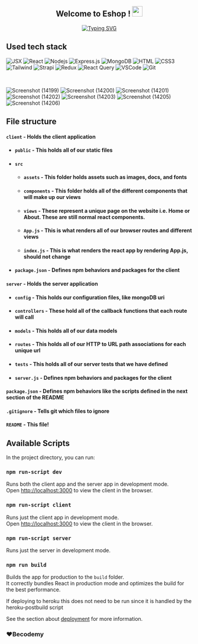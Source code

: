 <h2 align="center">
  Welcome to Eshop !
  <img src="https://media.giphy.com/media/hvRJCLFzcasrR4ia7z/giphy.gif" width="28">
</h2>
<p align="center">
<a href="https://github.com/savin8305"><img src="https://readme-typing-svg.demolab.com?font=Fira+Code&pause=1000&color=4E79FF&width=435&lines=%E2%9D%A4%EF%B8%8F+%E2%80%A2+Developed+multi-vendor+e-commerce+app+using+MERN+stack+with+admin+and+chat+functionality;%E2%9D%A4%EF%B8%8F+%E2%80%A2+Implemented+chat+feature+for+easy+communication+between+vendors+and+customers" alt="Typing SVG" /></a>
</p>

## Used tech stack

![JSX](https://img.shields.io/badge/Javascript-F0DB4F?style=for-the-badge&labelColor=black&logo=javascript&logoColor=F0DB4F)
![React](https://img.shields.io/badge/-React-61DBFB?style=for-the-badge&labelColor=black&logo=react&logoColor=61DBFB)
![Nodejs](https://img.shields.io/badge/Nodejs-3C873A?style=for-the-badge&labelColor=black&logo=node.js&logoColor=3C873A)
![Express.js](https://img.shields.io/badge/Express.js-000000?style=for-the-badge&logo=express&logoColor=white)
![MongoDB](https://img.shields.io/badge/MongoDB-4EA94B?style=for-the-badge&logo=mongodb&logoColor=white)
![HTML](https://img.shields.io/badge/HTML5-E34F26?style=for-the-badge&logo=html5&logoColor=white)
![CSS3](https://img.shields.io/badge/CSS3-1572B6?style=for-the-badge&logo=css3&logoColor=white)
![Tailwind](https://img.shields.io/badge/Tailwind_CSS-092749?style=for-the-badge&logo=tailwindcss&logoColor=06B6D4&labelColor=000000)
![Strapi](https://img.shields.io/badge/strapi-2E7EEA?style=for-the-badge&logo=strapi&logoColor=white)
![Redux](https://img.shields.io/badge/Redux-593D88?style=for-the-badge&logo=redux&logoColor=white)
![React Query](https://img.shields.io/badge/-React_Query-FF4154?style=for-the-badge&logo=react%20query&logoColor=white)
![VSCode](https://img.shields.io/badge/Visual_Studio-0078d7?style=for-the-badge&logo=visual%20studio&logoColor=white)
![Git](https://img.shields.io/badge/Git-F05032?style=for-the-badge&logo=git&logoColor=white)

<br/>

![Screenshot (14199)](https://github.com/savin8305/headphones-ecommerce/assets/118232727/e7cc6c54-77d1-467e-a90d-04fe6d6f2b30)
![Screenshot (14200)](https://github.com/savin8305/headphones-ecommerce/assets/118232727/2cfbef4a-758d-48d4-a8f5-a1af4daa4461)
![Screenshot (14201)](https://github.com/savin8305/headphones-ecommerce/assets/118232727/27e54708-adf8-4813-81db-553b285d82bb)
![Screenshot (14202)](https://github.com/savin8305/headphones-ecommerce/assets/118232727/d6b5dfb8-aa47-4cbc-a142-ea749f227b35)
![Screenshot (14203)](https://github.com/savin8305/headphones-ecommerce/assets/118232727/6a020953-3dff-4e61-8434-1edeb6483e3b)
![Screenshot (14205)](https://github.com/savin8305/headphones-ecommerce/assets/118232727/2beb7feb-7c4a-4303-9926-7d2e29c5c160)
![Screenshot (14206)](https://github.com/savin8305/headphones-ecommerce/assets/118232727/352e9eb7-fa88-41ff-ad7b-0987a9b69b2f)


## File structure
#### `client` - Holds the client application
- #### `public` - This holds all of our static files
- #### `src`
    - #### `assets` - This folder holds assets such as images, docs, and fonts
    - #### `components` - This folder holds all of the different components that will make up our views
    - #### `views` - These represent a unique page on the website i.e. Home or About. These are still normal react components.
    - #### `App.js` - This is what renders all of our browser routes and different views
    - #### `index.js` - This is what renders the react app by rendering App.js, should not change
- #### `package.json` - Defines npm behaviors and packages for the client
#### `server` - Holds the server application
- #### `config` - This holds our configuration files, like mongoDB uri
- #### `controllers` - These hold all of the callback functions that each route will call
- #### `models` - This holds all of our data models
- #### `routes` - This holds all of our HTTP to URL path associations for each unique url
- #### `tests` - This holds all of our server tests that we have defined
- #### `server.js` - Defines npm behaviors and packages for the client
#### `package.json` - Defines npm behaviors like the scripts defined in the next section of the README
#### `.gitignore` - Tells git which files to ignore
#### `README` - This file!


## Available Scripts

In the project directory, you can run:

### `npm run-script dev`

Runs both the client app and the server app in development mode.<br>
Open [http://localhost:3000](http://localhost:3000) to view the client in the browser.

### `npm run-script client`

Runs just the client app in development mode.<br>
Open [http://localhost:3000](http://localhost:3000) to view the client in the browser.


### `npm run-script server`

Runs just the server in development mode.<br>


### `npm run build`

Builds the app for production to the `build` folder.<br>
It correctly bundles React in production mode and optimizes the build for the best performance.

If deploying to heroku this does not need to be run since it is handled by the heroku-postbuild script<br>

See the section about [deployment](https://facebook.github.io/create-react-app/docs/deployment) for more information.
### ❤️Becodemy 


